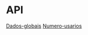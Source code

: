 # API
[Dados-globais](https://raw.githubusercontent.com/kaylanidocrime/API/refs/heads/main/dados-globais.json)
[Numero-usarios](https://raw.githubusercontent.com/kaylanidocrime/API/refs/heads/main/numero-usuarios.json)
